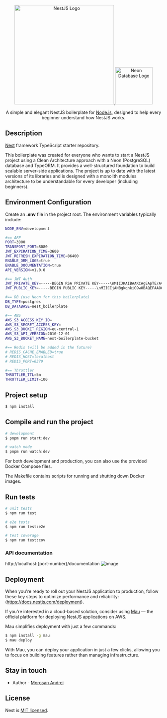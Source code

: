 <p align="center">
  <a href="http://nestjs.com/" target="_blank">
    <img src="https://nestjs.com/img/logo_text.svg" width="320" alt="NestJS Logo" />
  </a>
  <a href="https://neon.tech/" target="_blank">
    <img src="https://neon.tech/_next/static/svgs/6da928883916f39a4848774319dcaf81.svg" width="120" alt="Neon Database Logo" />
  </a>
</p>

<p align="center"> A simple and elegant NestJS boilerplate for <a href="http://nodejs.org" target="_blank">Node.js</a>, designed to help every beginner understand how NestJS works. </p>

## Description

[Nest](https://github.com/nestjs/nest) framework TypeScript starter repository.

This boilerplate was created for everyone who wants to start a NestJS project using a Clean Architecture approach with a Neon (PostgreSQL) database and TypeORM. It provides a well-structured foundation to build scalable server-side applications. The project is up to date with the latest versions of its libraries and is designed with a monolith modules architecture to be understandable for every developer (including beginners). 

## Environment Configuration

Create an <b>.env</b> file in the project root. The environment variables typically include:

```bash
NODE_ENV=development

#== APP
PORT=3000
TRANSPORT_PORT=8080
JWT_EXPIRATION_TIME=3600
JWT_REFRESH_EXPIRATION_TIME=86400
ENABLE_ORM_LOGS=true
ENABLE_DOCUMENTATION=true
API_VERSION=v1.0.0

#== JWT Auth
JWT_PRIVATE_KEY=-----BEGIN RSA PRIVATE KEY-----\nMIIJKAIBAAKCAgEApTE/AvX8imGvywdYY8SAt3oQYNxp8wFGiOlCRKTTlEOmMem3\ngIjW1Lbube9Uuyo5yB5z0VX64xor8ZAZVnRsElvjxWA8mo+oya/Xq7cAxvTWTIb4\nyhhwro0uUD0XwXo0Q6wB/j/Za4gz/j7aTsKbyGwmuScei54rVgivC0cAyb29936j\nYlXgUfIlO07I2pQhuMYUmVa87CeJvnrLlXplltKSpZyqxRljbij96FwENZ0pLAl4\na/l2LCrg4zvEcXPZ4a5VflXhDrB08ULrCAzWKWE14Av27rxBQAEaruGhyg5keSKw\nGUT5OBkbbSMCqVlUxuix+paE0nvF5xuE7EvjdjzF96eu/yj5NJ1LlxY8UfBpB3XB\n9xoCZXEZh1jxtSMs/unNo9+G73ihP/J45tfZIGmd9Cb894slD8p7wl4zrsbqkN5k\nJY7nNvCzXfw+cvQd88FBMZn2h/tTJE6Fz7P2yzw2G5Q1wD0VPC+XiCw8LGkkxzim\n0xYC20XTr7bd05Czvsh3ErjxbwKji5wQ/PinA9d2L0llGgZxJ4wOHUWYMgJZn/vl\nxdlijlbp0CUaGDyF3UI0QmLk8G5hbio1KlH2Y6YN0p1MsI+FruvVI/yOpBfXWCnh\ne1OhgCokBjE84ikfHfAIw31kS+RHtpW3Sm1ddD8wmk/2hbCTdbVvqCjz200CAwEA\nAQKCAgBrkF+JXAdvTCCdwVCq1h9CWXckuyE6HJCDQe/mprUmi85CHf9g8LmClQM4\nDmlL3jj1t+6OVsAg9L+8caouA20Dn1X3Ba0wr26mtZtnsqgM5QxNlG2XmsZ0wnVv\nxfgcAajaj7xUg9rdDDleyip4snuhy9qDIZfgLcPmJ41jeH5o3uY9q/ZTZ7vDYDsi\nHTDoMyCqIkDzf+lQlIY6w9agpKxVwxO+Rv9jjB6UcpiynogXKRjQFfKVzEBIjjsV\ne6t0fI1ZSJ1ewCjl2bysBHjqKwGgvC3Kj7/gwDB0rsNjMISa/zgpMI8eRS1Ke/7B\n19Q51XNAefC6TRx7uiCpVd/9xYR8Q0JQhURmjsXWuR8YKfkUFseCsXg/11QMOpSu\nJhFaO1Or7ovLZGeVxy8p7TkGCB1P5TDDCOsDb8uJom8OZCA4ZvP8I96zMZhPosXm\nheb3m+TLhz8LMHyq+t+5xhfWlnf2x8GyBTKyh1UT98vwiEWLIi8dM4h+yoRkpwxw\n9vMSooed9T96NCBXw1HFrT/w5WmAqodDhJf3DuM540B04exAQ7cKRSmpCiCOGcRZ\nfsU/62pc/t7MqBApEPKTis0AVA5HtGsdB8xmB+QBgYfSvxMpSrNSFjgbBb4+tb8l\naJVxEkncWzLbWsk7YsA0Fj6xE93H6cSIKxi9ommTLd2tqyU6AQKCAQEA0jIsQU1Q\n+DpLHCIXQQGlE1LcE9v93DmV5gvkqhGISzmb3oCCuZdESRAKtLkEnBBxX5fmNBWN\n+vunRbvqk+qCS7MclGwLgGGkrm5vNFJ2iVXyKH3Xlg0+LQv7ScyB1f7e6dktSpTH\n9egTZcOkIhTWspcb95huzCnCPlgVQVd6bVkfH07kVWTYfxhO4cPI/aW0lThb0BmW\nsSB4M0rFI6EwaSd667pioDg474w7iOS9OS1C3ab1apRg3V7RiKSGbeUloVap8liy\nRZfTxHvmSZgzCjhcMTjEqTv1/ykKAJmKwHLbJhTJEdTyPCSYEtDhD92h9c6+0zmG\nOX8tDvC2oylAjQKCAQEAyTCJcyRP4SxM48MjIWWLI2WcaLtD2+r7xpsG3ITSMe+T\ndFtcAkXAt62cx/XIbl8EkcbAhB1dbaluAHS7G6b1XiSu0+eGuGQ70bgqR6epIl8N\nPxlcusjilAkmp+wQOEYL1HpQqlPuxoZeQgkcla1eCpLOycM18kSasb0vGu2a3X0O\nCV8u2/H4n31o3K2Ov69W111CqNiNBcFRItSMatuHo7v3FfoWO9r3RBnVI+/GfJJS\nnRyI7jUgcmfV45Yd0dCZS2cEFKJleCUcNZUJfZu/O4ujjJ3P3LhrM4YYIoLpv9US\n8l3nmPf4oSs5ijz07xO+zgE58wIsc1QglKNGp7E1wQKCAQEAjPuUDVTDa0sGF9+R\nw0tMIlLgQ/25Ht4M+ZiejadmyDXiovGFPOAFsA+vbpnuSpMIx/pFMEgIy//AqRgq\ndX3EWOvQzohNipVzdH+j3O82jFT2MEx/rihBvMsdh9lAeH0TnLvLEgwKtpgrcoUv\ncKCThIOwAXjfT9bubwx7bTE0b2VoZ4Jtygzy3QQ73FeKVv6uyatcgY64MSO7G4Qa\nCBTUOKN/Yd7IyfgL0Dg5sk7h0BjYkXyrfQn6kmBHoCPh+pHIlJdhM6hkIiN8qXwE\n8PXBvighRe5ykaQjEjq/d7mEhCJFdRxZ5Lj0pHxS98PcQN0CBbHe8iPSMHxph2zS\nw0sm/QKCAQBg8j6JeUn0m0BB0FoxUZkGaYRBA1vjsQu53CImSOpwnZ1USGHBxpLi\n74nI4Sq/5JFzHW7POsc2fJpBJf6ziHRb9Rk5iytj1wjsOe5FsQjTQzJC4ZnJd9uW\nsgIqkJoQQ9CXhokwSlmY2E67S2C2z1+tgKicmLB6GYzhcOQt+ajSadxFr9QIsES5\ntdi93fQXcgpKpOnmKtNpnonWWs1/AGIQCBc8Q9JK7WyRKFGIi5X9mRSuGH3zKy6D\ncn2iuUeNPxNfPji9KLP0fQ1m1HZKTK6NpvAcZj8vgL5Hiao/lw3EHoyOtalQEM2B\n/C4x6sWsHrum0Ph3nOiGeldoyHTXgZEBAoIBABot8GcrB88DMPePAObFmZjcjdUo\nhfDTogLVoMmcaFB0JZB2/qe0fVvYwaP0U6w4PETzCJrh30Nu3SnsBIm9Cp+3nAhs\nmMZup3FFrCK908M1s+e9VuCtonLkAggjhcFMzNu9MxSbm73i1E0msfYbDuMSpohy\nuZmdA9wo/HgR2PlP0xjOO9MVNThuRM6a+UdwiasdueYuptss6Tfj5Ralp60Z0vG/\n/AY1j9JEQANRG+vzWpjbtKMoMKYzRIhv8NzWIqjXB71kSjZRi11iNIdx5qaA5OqQ\nX5uJ3syqVUCkDqq+TBjjpeY/53TEOQx2Z36ONZc5OtZ2O6WAe0PErrvpWzk=\n-----END RSA PRIVATE KEY-----
JWT_PUBLIC_KEY=-----BEGIN PUBLIC KEY-----\nMIICIjANBgkqhkiG9w0BAQEFAAOCAg8AMIICCgKCAgEApTE/AvX8imGvywdYY8SA\nt3oQYNxp8wFGiOlCRKTTlEOmMem3gIjW1Lbube9Uuyo5yB5z0VX64xor8ZAZVnRs\nElvjxWA8mo+oya/Xq7cAxvTWTIb4yhhwro0uUD0XwXo0Q6wB/j/Za4gz/j7aTsKb\nyGwmuScei54rVgivC0cAyb29936jYlXgUfIlO07I2pQhuMYUmVa87CeJvnrLlXpl\nltKSpZyqxRljbij96FwENZ0pLAl4a/l2LCrg4zvEcXPZ4a5VflXhDrB08ULrCAzW\nKWE14Av27rxBQAEaruGhyg5keSKwGUT5OBkbbSMCqVlUxuix+paE0nvF5xuE7Evj\ndjzF96eu/yj5NJ1LlxY8UfBpB3XB9xoCZXEZh1jxtSMs/unNo9+G73ihP/J45tfZ\nIGmd9Cb894slD8p7wl4zrsbqkN5kJY7nNvCzXfw+cvQd88FBMZn2h/tTJE6Fz7P2\nyzw2G5Q1wD0VPC+XiCw8LGkkxzim0xYC20XTr7bd05Czvsh3ErjxbwKji5wQ/Pin\nA9d2L0llGgZxJ4wOHUWYMgJZn/vlxdlijlbp0CUaGDyF3UI0QmLk8G5hbio1KlH2\nY6YN0p1MsI+FruvVI/yOpBfXWCnhe1OhgCokBjE84ikfHfAIw31kS+RHtpW3Sm1d\ndD8wmk/2hbCTdbVvqCjz200CAwEAAQ==\n-----END PUBLIC KEY-----

#== DB (use Neon for this boilerplate)
DB_TYPE=postgres
DB_DATABASE=nest_boilerplate

#== AWS
AWS_S3_ACCESS_KEY_ID=
AWS_S3_SECRET_ACCESS_KEY=
AWS_S3_BUCKET_REGION=eu-central-1
AWS_S3_API_VERSION=2010-12-01
AWS_S3_BUCKET_NAME=nest-boilerplate-bucket

#== Redis (will be added in the future)
# REDIS_CACHE_ENABLED=true
# REDIS_HOST=localhost
# REDIS_PORT=6379

#== Throttler
THROTTLER_TTL=5m
THROTTLER_LIMIT=100
```

## Project setup

```bash
$ npm install
```

## Compile and run the project

```bash
# development
$ pnpm run start:dev

# watch mode
$ pnpm run watch:dev
```

For both development and production, you can also use the provided Docker Compose files.

The Makefile contains scripts for running and shutting down Docker images.

## Run tests

```bash
# unit tests
$ npm run test

# e2e tests
$ npm run test:e2e

# test coverage
$ npm run test:cov
```
### API documentation

http://localhost:{port-number}/documentation
![image](https://github.com/user-attachments/assets/ae60f73b-662e-499c-8294-68de689cfa72)

## Deployment

When you're ready to roll out your NestJS application to production, follow these key steps to optimize performance and reliability: (https://docs.nestjs.com/deployment).

If you're interested in a cloud-based solution, consider using [Mau](https://mau.nestjs.com) — the official platform for deploying NestJS applications on AWS. 

Mau simplifies deployment with just a few commands:

```bash
$ npm install -g mau
$ mau deploy
```

With Mau, you can deploy your application in just a few clicks, allowing you to focus on building features rather than managing infrastructure.

## Stay in touch

- Author - [Morosan Andrei](https://www.linkedin.com/in/andrei-moro%C8%99an-ab171a179/)

## License

Nest is [MIT licensed](https://github.com/nestjs/nest/blob/master/LICENSE).
